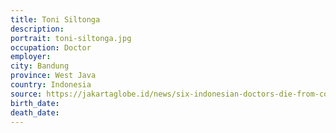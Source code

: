 ```yaml
---
title: Toni Siltonga
description: 
portrait: toni-siltonga.jpg
occupation: Doctor
employer: 
city: Bandung
province: West Java
country: Indonesia
source: https://jakartaglobe.id/news/six-indonesian-doctors-die-from-covid19-cases-exceed-500, https://twitter.com/PBIDI/status/1241672169131630594
birth_date: 
death_date: 
---
```


